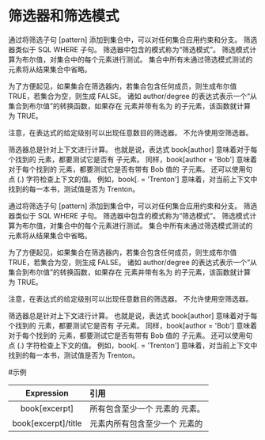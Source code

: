 # 筛选器和筛选模式

通过将筛选子句 [pattern] 添加到集合中，可以对任何集合应用约束和分支。 筛选器类似于 SQL WHERE 子句。 筛选器中包含的模式称为“筛选模式”。 筛选模式计算为布尔值，对集合中的每个元素进行测试。 集合中所有未通过筛选模式测试的元素将从结果集合中省略。

为了方便起见，如果集合在筛选器内，若集合包含任何成员，则生成布尔值 TRUE，若集合为空，则生成 FALSE。 诸如 author/degree 的表达式表示一个“从集合到布尔值”的转换函数，如果存在 <author> 元素并带有名为 <degree> 的子元素，该函数就计算为 TRUE。

注意，在表达式的给定级别可以出现任意数目的筛选器。 不允许使用空筛选器。

筛选器总是针对上下文进行计算。 也就是说，表达式 book[author] 意味着对于每个找到的 <book> 元素，都要测试它是否有 <author> 子元素。 同样，book[author = 'Bob'] 意味着对于每个找到的 <book> 元素，都要测试它是否有带有 Bob 值的 <author> 子元素。 还可以使用句点 (.) 字符检查上下文的值。 例如，book[. = 'Trenton'] 意味着，对当前上下文中找到的每一本书，测试值是否为 Trenton。

通过将筛选子句 [pattern] 添加到集合中，可以对任何集合应用约束和分支。 筛选器类似于 SQL WHERE 子句。 筛选器中包含的模式称为“筛选模式”。 筛选模式计算为布尔值，对集合中的每个元素进行测试。 集合中所有未通过筛选模式测试的元素将从结果集合中省略。

为了方便起见，如果集合在筛选器内，若集合包含任何成员，则生成布尔值 TRUE，若集合为空，则生成 FALSE。 诸如 author/degree 的表达式表示一个“从集合到布尔值”的转换函数，如果存在 <author> 元素并带有名为 <degree> 的子元素，该函数就计算为 TRUE。

注意，在表达式的给定级别可以出现任意数目的筛选器。 不允许使用空筛选器。

筛选器总是针对上下文进行计算。 也就是说，表达式 book[author] 意味着对于每个找到的 <book> 元素，都要测试它是否有 <author> 子元素。 同样，book[author = 'Bob'] 意味着对于每个找到的 <book> 元素，都要测试它是否有带有 Bob 值的 <author> 子元素。 还可以使用句点 (.) 字符检查上下文的值。 例如，book[. = 'Trenton'] 意味着，对当前上下文中找到的每一本书，测试值是否为 Trenton。

#示例                                        


|          Expression          | 引用                                       |
| :--------------------------: | :--------------------------------------- |
|        book[excerpt]         | 所有包含至少一个 <excerpt> 元素的 <book> 元素。        |
|     book[excerpt]/title      | <book>元素内所有包含至少一个 <excerpt> 元素的 <title> 元素。 |
| book[excerpt]/author[degree] | 所有包含至少一个 <degree> 元素并且在包含至少一个 <excerpt> 元素的 <book> 元素之内的 <author> 元素。 |
|     book[author/degree]      | 所有包含至少一个 <author> 元素并且这个元素有至少一个 <degree> 子元素的 <book> 元素。 |
|    book[excerpt\][title]     | 至少包含一个 <excerpt> 元素以及至少包含一个 <title> 元素的所有 <book> 元素。 |







## Reference:

[XPath 引用](https://msdn.microsoft.com/zh-cn/library/ms256115%28v=vs.80%29.aspx?f=255&MSPPError=-2147217396)